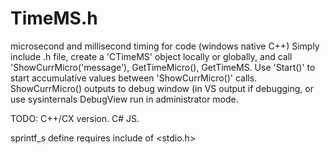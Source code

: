 # TimeMS.h
microsecond and millisecond timing for code (windows native C++)
Simply include .h file, create a 'CTimeMS' object locally or globally, and call 'ShowCurrMicro('message'), GetTimeMicro(), GetTimeMS.
Use 'Start()' to start accumulative values between 'ShowCurrMicro()' calls.
ShowCurrMicro() outputs to debug window (in VS output if debugging, or use sysinternals DebugView run in administrator mode.

TODO: C++/CX version.
C#
JS.

sprintf_s define requires include of <stdio.h>

